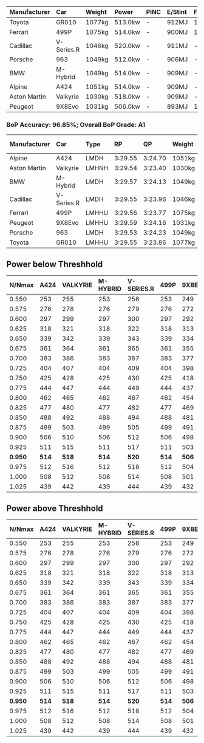 | Manufacturer | Car        | Weight | Power   | PINC    | E/Stint | FDS     |
|:-|:-|:-|:-|:-|:-|:-|
| Toyota       | GR010      | 1077kg | 513.0kw |    -    | 912MJ   | 190kph  |
| Ferrari      | 499P       | 1075kg | 514.0kw |    -    | 900MJ   | 190kph  |
| Cadillac     | V-Series.R | 1046kg | 520.0kw |    -    | 911MJ   |    -    |
| Porsche      | 963        | 1049kg | 512.0kw |    -    | 906MJ   |    -    |
| BMW          | M-Hybrid   | 1049kg | 514.0kw |    -    | 909MJ   |    -    |
| Alpine       | A424       | 1051kg | 514.0kw |    -    | 909MJ   |    -    |
| Aston Martin | Valkyrie   | 1030kg | 518.0kw |    -    | 909MJ   |    -    |
| Peugeot      | 9X8Evo     | 1031kg | 506.0kw |    -    | 893MJ   | 190kph  |

### BoP Accuracy: 96.85%; Overall BoP Grade: A1
| Manufacturer | Car        | Type  | RP      | QP      | Weight | Power¹  | Threshhold | PINC    | Power²   | E/Stint | AVG Vmax  | FDS     | RDLC | L/Stint | BOP-Grade | Model Accuracy | Model Points | Match%  | SimDiff |
|:-|:-|:-|:-|:-|:-|:-|:-|:-|:-|:-|:-|:-|:-|:-|:-|:-|:-|:-|:-|
| Alpine       | A424       | LMDH  | 3:29.55 | 3:24.70 | 1051kg | 514.0kw | 0.0kph     |    -    | 514.00kw |  909MJ  | 320.00kph |    -    | 1.02 | 12      | ~A1       | 99.31%         | 2573         | 99.77%  | +0.09   |
| Aston Martin | Valkyrie   | LMHNH | 3:29.54 | 3:23.40 | 1030kg | 518.0kw | 0.0kph     |    -    | 518.00kw |  909MJ  | 323.90kph |    -    | 1.04 | 12      | +B2       | 100.00%        | 630          | 81.10%  | #       |
| BMW          | M-Hybrid   | LMDH  | 3:29.57 | 3:24.13 | 1049kg | 514.0kw | 0.0kph     |    -    | 514.00kw |  909MJ  | 322.22kph |    -    | 1.02 | 12      | ~A1       | 99.41%         | 2544         | 99.81%  | +0.41   |
| Cadillac     | V-Series.R | LMDH  | 3:29.55 | 3:23.96 | 1046kg | 520.0kw | 0.0kph     |    -    | 520.00kw |  911MJ  | 325.16kph |    -    | 1.02 | 12      | ~A1       | 99.30%         | 4946         | 99.06%  | -0.18   |
| Ferrari      | 499P       | LMHHU | 3:29.56 | 3:23.77 | 1075kg | 514.0kw | 0.0kph     |    -    | 514.00kw |  900MJ  | 322.06kph | 190kph  | 1.03 | 12      | ~A1       | 100.00%        | 8223         | 100.00% | +0.64   |
| Peugeot      | 9X8Evo     | LMHHU | 3:29.59 | 3:24.16 | 1031kg | 506.0kw | 0.0kph     |    -    | 506.00kw |  893MJ  | 331.29kph | 190kph  | 1.03 | 12      | ~A1       | 96.77%         | 2307         | 95.42%  | +0.08   |
| Porsche      | 963        | LMDH  | 3:29.53 | 3:24.23 | 1049kg | 512.0kw | 0.0kph     |    -    | 512.00kw |  906MJ  | 321.26kph |    -    | 1.02 | 12      | ~A1       | 99.86%         | 11699        | 99.68%  | +0.59   |
| Toyota       | GR010      | LMHHU | 3:29.55 | 3:23.86 | 1077kg | 513.0kw | 0.0kph     |    -    | 513.00kw |  912MJ  | 320.55kph | 190kph  | 1.02 | 12      | ~A1       | 99.63%         | 6190         | 100.00% | +0.39   |

## Power below Threshhold
| N/Nmax    | A424    | VALKYRIE | M-HYBRID | V-SERIES.R | 499P    | 9X8EVO  | 963     | GR010   |
|:-|:-|:-|:-|:-|:-|:-|:-|:-|
|  0.550    |  253    |  255     |  253     |  256       |  253    |  249    |  252    |  253    |
|  0.575    |  276    |  278     |  276     |  279       |  276    |  272    |  275    |  276    |
|  0.600    |  297    |  299     |  297     |  300       |  297    |  292    |  296    |  296    |
|  0.625    |  318    |  321     |  318     |  322       |  318    |  313    |  317    |  317    |
|  0.650    |  339    |  342     |  339     |  343       |  339    |  334    |  338    |  338    |
|  0.675    |  361    |  364     |  361     |  365       |  361    |  355    |  359    |  360    |
|  0.700    |  383    |  386     |  383     |  387       |  383    |  377    |  381    |  382    |
|  0.725    |  404    |  407     |  404     |  409       |  404    |  398    |  403    |  403    |
|  0.750    |  425    |  428     |  425     |  430       |  425    |  418    |  423    |  424    |
|  0.775    |  444    |  447     |  444     |  449       |  444    |  437    |  442    |  443    |
|  0.800    |  462    |  465     |  462     |  467       |  462    |  454    |  460    |  461    |
|  0.825    |  477    |  480     |  477     |  482       |  477    |  469    |  475    |  476    |
|  0.850    |  488    |  492     |  488     |  494       |  488    |  481    |  486    |  487    |
|  0.875    |  499    |  503     |  499     |  505       |  499    |  491    |  497    |  498    |
|  0.900    |  506    |  510     |  506     |  512       |  506    |  498    |  504    |  505    |
|  0.925    |  511    |  515     |  511     |  517       |  511    |  503    |  509    |  510    |
| **0.950** | **514** | **518**  | **514**  | **520**    | **514** | **506** | **512** | **513** |
|  0.975    |  512    |  516     |  512     |  518       |  512    |  504    |  510    |  511    |
|  1.000    |  508    |  512     |  508     |  514       |  508    |  501    |  506    |  507    |
|  1.025    |  439    |  442     |  439     |  444       |  439    |  432    |  437    |  438    |

## Power above Threshhold
| N/Nmax    | A424    | VALKYRIE | M-HYBRID | V-SERIES.R | 499P    | 9X8EVO  | 963     | GR010   |
|:-|:-|:-|:-|:-|:-|:-|:-|:-|
|  0.550    |  253    |  255     |  253     |  256       |  253    |  249    |  252    |  253    |
|  0.575    |  276    |  278     |  276     |  279       |  276    |  272    |  275    |  276    |
|  0.600    |  297    |  299     |  297     |  300       |  297    |  292    |  296    |  296    |
|  0.625    |  318    |  321     |  318     |  322       |  318    |  313    |  317    |  317    |
|  0.650    |  339    |  342     |  339     |  343       |  339    |  334    |  338    |  338    |
|  0.675    |  361    |  364     |  361     |  365       |  361    |  355    |  359    |  360    |
|  0.700    |  383    |  386     |  383     |  387       |  383    |  377    |  381    |  382    |
|  0.725    |  404    |  407     |  404     |  409       |  404    |  398    |  403    |  403    |
|  0.750    |  425    |  428     |  425     |  430       |  425    |  418    |  423    |  424    |
|  0.775    |  444    |  447     |  444     |  449       |  444    |  437    |  442    |  443    |
|  0.800    |  462    |  465     |  462     |  467       |  462    |  454    |  460    |  461    |
|  0.825    |  477    |  480     |  477     |  482       |  477    |  469    |  475    |  476    |
|  0.850    |  488    |  492     |  488     |  494       |  488    |  481    |  486    |  487    |
|  0.875    |  499    |  503     |  499     |  505       |  499    |  491    |  497    |  498    |
|  0.900    |  506    |  510     |  506     |  512       |  506    |  498    |  504    |  505    |
|  0.925    |  511    |  515     |  511     |  517       |  511    |  503    |  509    |  510    |
| **0.950** | **514** | **518**  | **514**  | **520**    | **514** | **506** | **512** | **513** |
|  0.975    |  512    |  516     |  512     |  518       |  512    |  504    |  510    |  511    |
|  1.000    |  508    |  512     |  508     |  514       |  508    |  501    |  506    |  507    |
|  1.025    |  439    |  442     |  439     |  444       |  439    |  432    |  437    |  438    |
